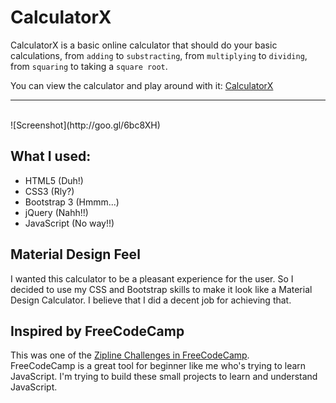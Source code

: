 # CalculatorX
CalculatorX is a basic online calculator that should do your basic calculations, from `adding` to `substracting`, from `multiplying` to `dividing`, from `squaring` to taking a `square root`.

You can view the calculator and play around with it:
[CalculatorX](https://narulakeshav.github.io/NarulaKeshav)

______________________________________________________________________
<br />
![Screenshot](http://goo.gl/6bc8XH)

## What I used: 
* HTML5 (Duh!)
* CSS3 (Rly?)
* Bootstrap 3 (Hmmm...)
* jQuery (Nahh!!)
* JavaScript (No way!!)

## Material Design Feel
I wanted this calculator to be a pleasant experience for the user. So I decided to use my CSS and Bootstrap skills to make it look like a Material Design Calculator. I believe that I did a decent job for achieving that.

## Inspired by FreeCodeCamp
This was one of the [Zipline Challenges in FreeCodeCamp](http://goo.gl/FTaKBM).<br /> 
FreeCodeCamp is a great tool for beginner like me who's trying to learn JavaScript. I'm trying to build these small projects to learn and understand JavaScript.